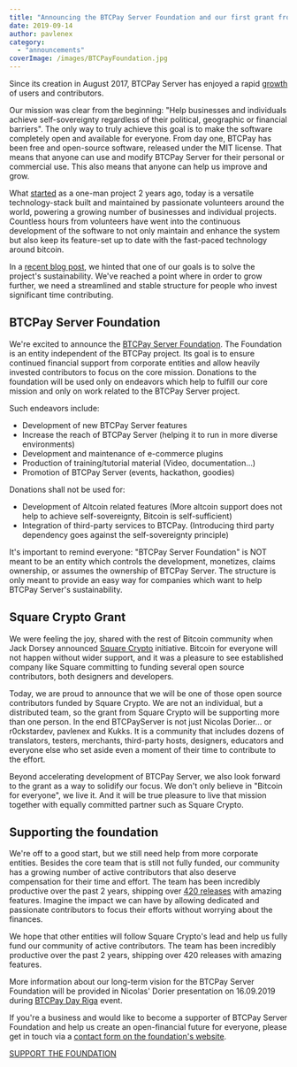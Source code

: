 ```yaml
---
title: "Announcing the BTCPay Server Foundation and our first grant from Square Crypto"
date: 2019-09-14
author: pavlenex
category:
  - "announcements"
coverImage: /images/BTCPayFoundation.jpg
---
```


Since its creation in August 2017, BTCPay Server has enjoyed a rapid [growth](https://medium.com/@nicolasdorier/btcpay-server-is-growing-5e170452c7c5) of users and contributors.

Our mission was clear from the beginning: "Help businesses and individuals achieve self-sovereignty regardless of their political, geographic or financial barriers". The only way to truly achieve this goal is to make the software completely open and available for everyone. From day one, BTCPay has been free and open-source software, released under the MIT license. That means that anyone can use and modify BTCPay Server for their personal or commercial use. This also means that anyone can help us improve and grow.

What [started](https://twitter.com/NicolasDorier/status/898378514256207872) as a one-man project 2 years ago, today is a versatile technology-stack built and maintained by passionate volunteers around the world, powering a growing number of businesses and individual projects. Countless hours from volunteers have went into the continuous development of the software to not only maintain and enhance the system but also keep its feature-set up to date with the fast-paced technology around bitcoin.

In a [recent blog post](https://blog.btcpayserver.org/this-is-lies-youre-now-obsolete/), we hinted that one of our goals is to solve the project's sustainability. We've reached a point where in order to grow further, we need a streamlined and stable structure for people who invest significant time contributing.

## BTCPay Server Foundation

We're excited to announce the [BTCPay Server Foundation](https://foundation.btcpayserver.org/). The Foundation is an entity independent of the BTCPay project. Its goal is to ensure continued financial support from corporate entities and allow heavily invested contributors to focus on the core mission. Donations to the foundation will be used only on endeavors which help to fulfill our core mission and only on work related to the BTCPay Server project.

Such endeavors include:

- Development of new BTCPay Server features
- Increase the reach of BTCPay Server (helping it to run in more diverse environments)
- Development and maintenance of e-commerce plugins
- Production of training/tutorial material (Video, documentation...)
- Promotion of BTCPay Server (events, hackathon, goodies)

Donations shall not be used for:

- Development of Altcoin related features (More altcoin support does not help to achieve self-sovereignty, Bitcoin is self-sufficient)
- Integration of third-party services to BTCPay. (Introducing third party dependency goes against the self-sovereignty principle)

It's important to remind everyone: "BTCPay Server Foundation" is NOT meant to be an entity which controls the development, monetizes, claims ownership, or assumes the ownership of BTCPay Server. The structure is only meant to provide an easy way for companies which want to help BTCPay Server's sustainability.

## Square Crypto Grant

We were feeling the joy, shared with the rest of Bitcoin community when Jack Dorsey announced [Square Crypto](https://twitter.com/sqcrypto) initiative. Bitcoin for everyone will not happen without wider support, and it was a pleasure to see established company like Square committing to funding several open source contributors, both designers and developers.

Today, we are proud to announce that we will be one of those open source contributors funded by Square Crypto. We are not an individual, but a distributed team, so the grant from Square Crypto will be supporting more than one person. In the end BTCPayServer is not just Nicolas Dorier... or r0ckstardev, pavlenex and Kukks. It is a community that includes dozens of translators, testers, merchants, third-party hosts, designers, educators and everyone else who set aside even a moment of their time to contribute to the effort.

Beyond accelerating development of BTCPay Server, we also look forward to the grant as a way to solidify our focus. We don't only believe in "Bitcoin for everyone", we live it. And it will be true pleasure to live that mission together with equally committed partner such as Square Crypto.

## Supporting the foundation

We're off to a good start, but we still need help from more corporate entities. Besides the core team that is still not fully funded, our community has a growing number of active contributors that also deserve compensation for their time and effort. The team has been incredibly productive over the past 2 years, shipping over [420 releases](https://github.com/btcpayserver/btcpayserver/releases) with amazing features. Imagine the impact we can have by allowing dedicated and passionate contributors to focus their efforts without worrying about the finances.

We hope that other entities will follow Square Crypto's lead and help us fully fund our community of active contributors. The team has been incredibly productive over the past 2 years, shipping over 420 releases with amazing features.

More information about our long-term vision for the BTCPay Server Foundation will be provided in Nicolas' Dorier presentation on 16.09.2019 during [BTCPay Day Riga](https://blog.btcpayserver.org/btcpay-day-2019/) event.

If you're a business and would like to become a supporter of BTCPay Server Foundation and help us create an open-financial future for everyone, please get in touch via a [contact form on the foundation's website](https://foundation.btcpayserver.org/).

[SUPPORT THE FOUNDATION](https://foundation.btcpayserver.org/)
